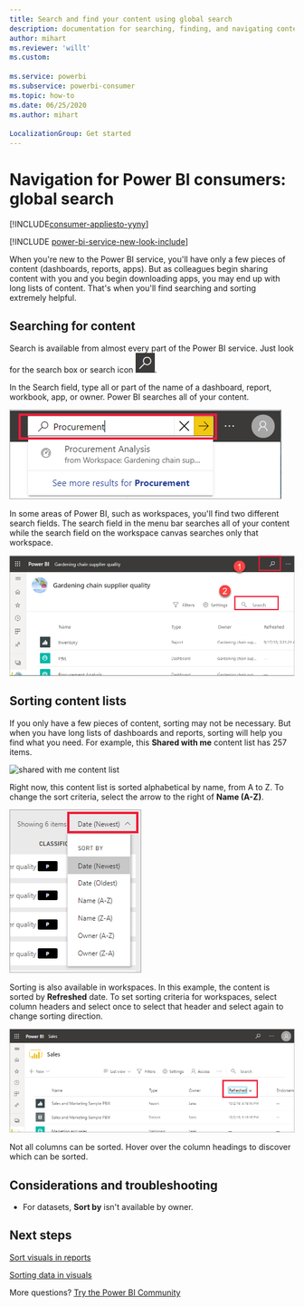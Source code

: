 ```yaml
---
title: Search and find your content using global search
description: documentation for searching, finding, and navigating content in Power BI service
author: mihart
ms.reviewer: 'willt'
ms.custom: 

ms.service: powerbi
ms.subservice: powerbi-consumer
ms.topic: how-to
ms.date: 06/25/2020
ms.author: mihart

LocalizationGroup: Get started
---
```

# Navigation for Power BI consumers: global search

[!INCLUDE[consumer-appliesto-yyny](../includes/consumer-appliesto-yyny.md)]

[!INCLUDE [power-bi-service-new-look-include](../includes/power-bi-service-new-look-include.md)]


When you're new to the Power BI service, you'll have only a few pieces of content (dashboards, reports, apps). But as colleagues begin sharing content with you and you begin downloading apps, you may end up with long lists of content. That's when you'll find searching and sorting extremely helpful.

## Searching for content
 Search is available from almost every part of the Power BI service. Just look for the search box or search icon ![magnifying glass icon](./media/end-user-search-sort/power-bi-search-icon.png).

 In the Search field, type all or part of the name of a dashboard, report, workbook, app, or owner. Power BI searches all of your content. 

 ![search for a report](./media/end-user-search-sort/power-bi-search-field.png) 

 In some areas of Power BI, such as workspaces, you'll find two different search fields. The search field in the menu bar searches all of your content while the search field on the workspace canvas searches only that workspace.

 ![search within a workspace](./media/end-user-search-sort/power-bi-search-fields.png) 

## Sorting content lists

If you only have a few pieces of content, sorting may not be necessary.  But when you have long lists of dashboards and reports, sorting will help you find what you need. For example, this **Shared with me** content list has 257 items. 

![shared with me content list](./media/end-user-search-sort/power-bi-all-shared.png)

Right now, this content list is sorted alphabetical by name, from A to Z. To change the sort criteria, select the arrow to the right of **Name (A-Z)**.

![Sort dropdown menu](./media/end-user-search-sort/power-bi-sort-date.png)


Sorting is also available in workspaces. In this example, the content is sorted by **Refreshed** date. To set sorting criteria for workspaces, select column headers and select once to select that header and select again to change sorting direction. 

![search for a report](./media/end-user-search-sort/power-bi-workspace-sort.png)

Not all columns can be sorted. Hover over the column headings to discover which can be sorted.


## Considerations and troubleshooting
* For datasets, **Sort by** isn't available by owner.

## Next steps
[Sort visuals in reports](end-user-change-sort.md)

[Sorting data in visuals](end-user-change-sort.md)

More questions? [Try the Power BI Community](https://community.powerbi.com/)
